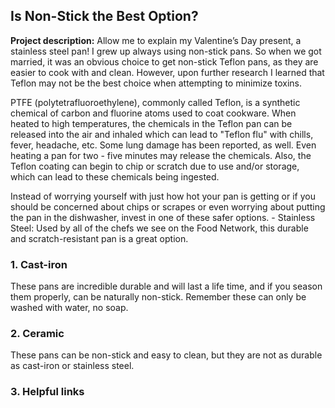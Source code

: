 ## Is Non-Stick the Best Option?

**Project description:** Allow me to explain my Valentine’s Day present, a stainless steel pan! I grew up always using non-stick pans. So when we got married, it was an obvious choice to get non-stick Teflon pans, as they are easier to cook with and clean. However, upon further research I learned that Teflon may not be the best choice when attempting to minimize toxins.

PTFE (polytetrafluoroethylene), commonly called Teflon, is a synthetic chemical of carbon and fluorine atoms used to coat cookware. When heated to high temperatures, the chemicals in the Teflon pan can be released into the air and inhaled which can lead to "Teflon flu" with chills, fever, headache, etc. Some lung damage has been reported, as well. Even heating a pan for two - five minutes may release the chemicals. Also, the Teflon coating can begin to chip or scratch due to use and/or storage, which can lead to these chemicals being ingested.

Instead of worrying yourself with just how hot your pan is getting or if you should be concerned about chips or scrapes or even worrying about putting the pan in the dishwasher, invest in one of these safer options. - Stainless Steel: Used by all of the chefs we see on the Food Network, this durable and scratch-resistant pan is a great option.

### 1. Cast-iron

These pans are incredible durable and will last a life time, and if you season them properly, can be naturally non-stick. Remember these can only be washed with water, no soap.

### 2. Ceramic

These pans can be non-stick and easy to clean, but they are not as durable as cast-iron or stainless steel.

### 3. Helpful links

